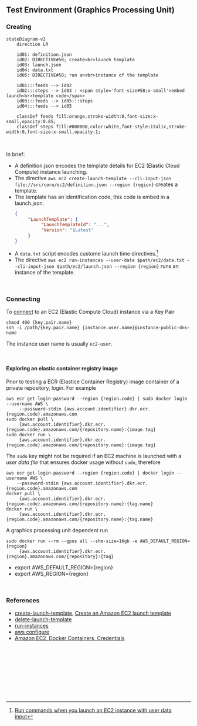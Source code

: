 <br>

## Test Environment (Graphics Processing Unit)

### Creating

```mermaid
stateDiagram-v2
    direction LR
    
    id01: definition.json
    id02: DIRECTIVE#58; create<br>launch template
    id03: launch.json
    id04: data.txt
    id05: DIRECTIVE#58; run an<br>instance of the template
    
    id01:::feeds --> id02
    id02:::steps --> id03 : <span style='font-size#58;x-small'>embed launch<br>template code</span>
    id03:::feeds --> id05:::steps
    id04:::feeds --> id05

    classDef feeds fill:orange,stroke-width:0,font-size:x-small,opacity:0.85;
    classDef steps fill:#000000,color:white,font-style:italic,stroke-width:0,font-size:x-small,opacity:1;
```

<br>

In brief:

* A definition.json encodes the template details for EC2 (Elastic Cloud Compute) instance launching. 
* The directive `aws ec2 create-launch-template --cli-input-json file://src/core/ec2/definition.json --region {region}` creates a template.
* The template has an identification code, this code is embed in a launch.json.
     ```json
     {
          "LaunchTemplate": {
               "LaunchTemplateId": "...",
               "Version": "$Latest"
          }
    }
    ```
* A `data.txt` script encodes custome launch time directives.[^user-data]
* The directive `aws ec2 run-instances --user-data $path/ec2/data.txt --cli-input-json $path/ec2/launch.json --region {region}` runs an instance of the template.

<br>

### Connecting

To <a href="https://docs.aws.amazon.com/AWSEC2/latest/UserGuide/connect-linux-inst-ssh.html" target="_blank">connect</a> to an EC2 (Elastic Compute Cloud) instance via a Key Pair

```shell
chmod 400 {key.pair.name}
ssh -i /path/{key.pair.name} {instance.user.name}@instance-public-dns-name
```

The instance user name is usually `ec2-user`.

<br>


#### Exploring an elastic container registry image

Prior to testing a ECR (Elastice Container Registry) image container of a private repository, login.  For example

```shell
aws ecr get-login-password --region {region.code} | sudo docker login --username AWS \ 
     --password-stdin {aws.account.identifier}.dkr.ecr.{region.code}.amazonaws.com
sudo docker pull \
     {aws.account.identifier}.dkr.ecr.{region.code}.amazonaws.com/{repository.name}:{image.tag}
sudo docker run \
     {aws.account.identifier}.dkr.ecr.{region.code}.amazonaws.com/{repository.name}:{image.tag}
```

The `sudo` key might not be required if an EC2 machine is launched with a *user data file* that ensures docker usage without `sudo`, therefore

```shell
aws ecr get-login-password --region {region.code} | docker login --username AWS \
    --password-stdin {aws.account.identifier}.dkr.ecr.{region.code}.amazonaws.com
docker pull \
     {aws.account.identifier}.dkr.ecr.{region.code}.amazonaws.com/{repository.name}:{tag.name}
docker run \
     {aws.account.identifier}.dkr.ecr.{region.code}.amazonaws.com/{repository.name}:{tag.name}
```

A graphics processing unit dependent run

```shell
sudo docker run --rm --gpus all --shm-size=16gb -e AWS_DEFAULT_REGION={region}
     {aws.account.identifier}.dkr.ecr.{region}.amazonaws.com/{repository}:{tag}
```

* export AWS_DEFAULT_REGION={region}
* export AWS_REGION={region}

<br>

### References

* [create-launch-template](https://awscli.amazonaws.com/v2/documentation/api/latest/reference/ec2/create-launch-template.html), [Create an Amazon EC2 launch template](https://docs.aws.amazon.com/AWSEC2/latest/UserGuide/create-launch-template.html#create-launch-template-define-parameters)
* [delete-launch-template](https://docs.aws.amazon.com/cli/latest/reference/ec2/delete-launch-template.html)
* [run-instances](https://awscli.amazonaws.com/v2/documentation/api/latest/reference/ec2/run-instances.html)
* [aws configure](https://thereferences.github.io/practice/docs/build/html/development/integration/cloud.html)
* [Amazon EC2, Docker Containers, Credentials](https://www.baeldung.com/ops/docker-container-pass-aws-credentials)

<br>
<br>

<br>
<br>

<br>
<br>

<br>
<br>


[^user-data]: [Run commands when you launch an EC2 instance with user data input](https://docs.aws.amazon.com/AWSEC2/latest/UserGuide/user-data.html)
